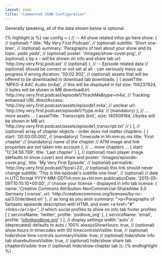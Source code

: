 ```yaml
---
layout: page
title: "Commented JSON Configuration"
---
```


Generally speaking, all of the data shown below is optional.

{% highlight js %}
var config = {
    // -- All show related infos go here
    show: { // (optional) *
      title: 'My Very First Podcast', // (optional)
      subtitle: 'Short one-liner', // (optional)
      summary: 'Paragraphs of text about your show and its topic. *yada yada*', // (optional)
      poster: '/images/show-cover.png', // (optional) x by x - will be shown on info and share tab
      url: 'http:\/\/my.very.first.podcast' // (optional)
    },
    // -- Episode related data
    // (optional) should be correct or not set at all - can seriously mess up progress if wrong
    duration: '00:02.902',
    // (optional) assets that will be offered to be downloaded in download tab
    downloads: [
      {
        assetTitle: 'MPEG-4 AAC Audio (m4a)', // this will be displayed in list
        size: 156237824, // bytes will be shown in MB
        downloadUrl: 'http:\/\/my.very.first.podcast\/episode1\/?trackMe&type=m4a', // Tracking enhanced URL
        directAccess: 'http:\/\/my.very.first.podcast\/assets\/episode1.m4a', // unclear
        url: 'http:\/\/my.very.first.podcast\/episode1\/?type.m4a' // (mandatory)
      },
      // ... more assets ...
      {
        assetTitle: 'Transcripts (txt)',
        size: 140509184, //bytes will be shown in MB
        url: 'http:\/\/my.very.first.podcast\/assets\/episode1_transcript.txt' //
      }
    ],
    // (optional) array of chapter objects - order does not matter
    chapters: [
      {
        start: '00:00:00.000', // (mandatory) Timecode in hh:mm:ss.ms
        title: 'First chapter' // (mandatory) name of the chapter
        // ATM image and link properties are not taken into account
      },
      // ... more chapters ...
      {
        start: '12:34:56.789',
        title: 'Last chapter'
      }
    ],
    // (optional) main player image (defaults to show cover) and share and
    poster: '/images/episode-cover.png',
    title: 'My Very First Episode', // (optional)
    permalink: 'http:\/\/my.very.first.podcast\/?post=23', // (optional) this link should never change
    subtitle: 'This is the episode\'s subtitle one-liner', // (optional)
    // date in UTC format  YYYY-MM-DDThh:mm:ss+hh:mm
    publicationDate: '2015-05-09T10:10:10+00:00',
    // choose your license - displayed in info tab
    license: {
      name: 'Creative Commons Attribution-NonCommercial-ShareAlike 3.0 Germany License',
      url: 'http:\/\/creativecommons.org\/licenses\/by-nc-sa\/3.0\/de\/deed.en'
    },
    // as long as you wish
    summary: "&gt;p&lt;Paragraphs of fantastic epsisode description with HTML and even &gt;a href="#"&lt;links&gt;/a&lt;&gt;/p&lt;",
    // which social profiles to show on info tab footer
    profiles: [
      {
          serviceName: 'twitter',
          profile: 'podlove_org'
      },
      {
          serviceName: 'email',
          profile: 'info@podlove.org'
      }
    ],
    // display settings
    width: 'auto' // (deprecated) defaults to auto / 100%
    alwaysShowHours: true, // (optional) show hours in timecodes with 00
    timecontrolsVisible: true, // (optional) hide/show time controls
    summaryVisible: true, // (optional) hide/show info tab
    sharebuttonsVisible: true, // (optional) hide/show share tab
    chaptersVisible: true // (optional) hide/show chapter tab
});
{% endhighlight %}
